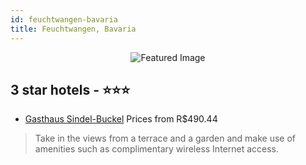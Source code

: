 ```yaml
---
id: feuchtwangen-bavaria
title: Feuchtwangen, Bavaria
---
```


<center><img src="https://i.travelapi.com/hotels/36000000/35490000/35481700/35481660/0a690233_z.jpg" alt="Featured Image" /></center>


##  3 star hotels - ⭐️⭐️⭐️

-    [Gasthaus Sindel-Buckel](https://us.hurb.com/hotels/feuchtwangen/gasthaus-sindel-buckel-JNP-JP534532?cmp=18055) Prices from R$490.44
   > Take in the views from a terrace and a garden and make use of amenities such as complimentary wireless Internet access.
